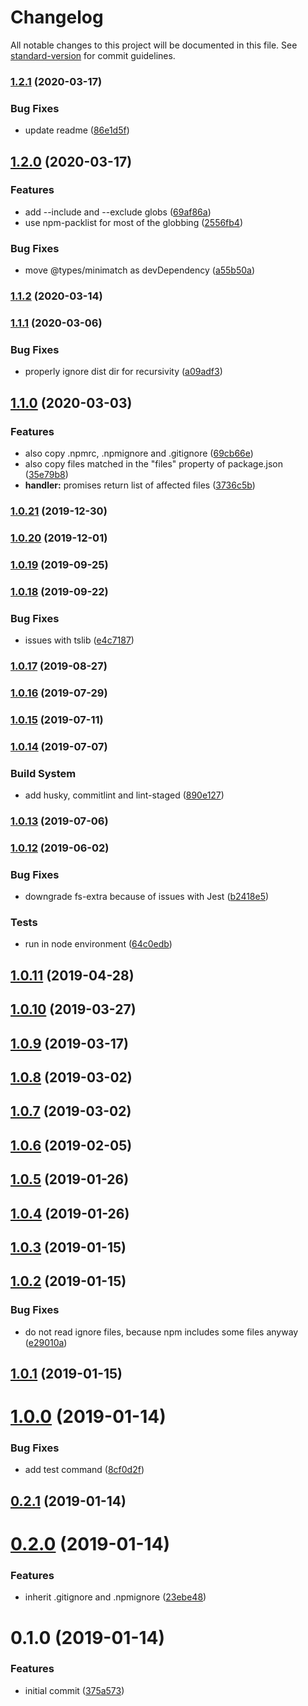 # Changelog

All notable changes to this project will be documented in this file. See [standard-version](https://github.com/conventional-changelog/standard-version) for commit guidelines.

### [1.2.1](https://github.com/iiroj/npm-publish-files/compare/v1.2.0...v1.2.1) (2020-03-17)


### Bug Fixes

* update readme ([86e1d5f](https://github.com/iiroj/npm-publish-files/commit/86e1d5fd78878668014996ecb5340dfda6769e2d))

## [1.2.0](https://github.com/iiroj/npm-publish-files/compare/v1.1.2...v1.2.0) (2020-03-17)


### Features

* add --include and --exclude globs ([69af86a](https://github.com/iiroj/npm-publish-files/commit/69af86a1ca7e27f6fa43e0aac21a0affd5f09483))
* use npm-packlist for most of the globbing ([2556fb4](https://github.com/iiroj/npm-publish-files/commit/2556fb495082534fad85e466133ec7eb87916de0))


### Bug Fixes

* move @types/minimatch as devDependency ([a55b50a](https://github.com/iiroj/npm-publish-files/commit/a55b50a4d8002e825e8facec63205b4b4d11c1f3))

### [1.1.2](https://github.com/iiroj/npm-publish-files/compare/v1.1.1...v1.1.2) (2020-03-14)

### [1.1.1](https://github.com/iiroj/npm-publish-files/compare/v1.1.0...v1.1.1) (2020-03-06)


### Bug Fixes

* properly ignore dist dir for recursivity ([a09adf3](https://github.com/iiroj/npm-publish-files/commit/a09adf3fcab5cf739d71fcf5ee99c86b3742daa9))

## [1.1.0](https://github.com/iiroj/npm-publish-files/compare/v1.0.21...v1.1.0) (2020-03-03)


### Features

* also copy .npmrc, .npmignore and .gitignore ([69cb66e](https://github.com/iiroj/npm-publish-files/commit/69cb66ea51c3f987c6306c06dbd57a8cddd53d2e))
* also copy files matched in the "files" property of package.json ([35e79b8](https://github.com/iiroj/npm-publish-files/commit/35e79b8ccc4cd86244e8f5bff9ef2d31e1ac7f10))
* **handler:** promises return list of affected files ([3736c5b](https://github.com/iiroj/npm-publish-files/commit/3736c5b4ae8f3a5cd7bafebcb96e5bbf6a2cb216))

### [1.0.21](https://github.com/iiroj/npm-publish-files/compare/v1.0.20...v1.0.21) (2019-12-30)

### [1.0.20](https://github.com/iiroj/npm-publish-files/compare/v1.0.19...v1.0.20) (2019-12-01)

### [1.0.19](https://github.com/iiroj/npm-publish-files/compare/v1.0.18...v1.0.19) (2019-09-25)

### [1.0.18](https://github.com/iiroj/npm-publish-files/compare/v1.0.17...v1.0.18) (2019-09-22)


### Bug Fixes

* issues with tslib ([e4c7187](https://github.com/iiroj/npm-publish-files/commit/e4c7187))

### [1.0.17](https://github.com/iiroj/npm-publish-files/compare/v1.0.16...v1.0.17) (2019-08-27)

### [1.0.16](https://github.com/iiroj/npm-publish-files/compare/v1.0.15...v1.0.16) (2019-07-29)



### [1.0.15](https://github.com/iiroj/npm-publish-files/compare/v1.0.14...v1.0.15) (2019-07-11)



### [1.0.14](https://github.com/iiroj/npm-publish-files/compare/v1.0.13...v1.0.14) (2019-07-07)


### Build System

* add husky, commitlint and lint-staged ([890e127](https://github.com/iiroj/npm-publish-files/commit/890e127))



### [1.0.13](https://github.com/iiroj/npm-publish-files/compare/v1.0.12...v1.0.13) (2019-07-06)



### [1.0.12](https://github.com/iiroj/npm-publish-files/compare/v1.0.11...v1.0.12) (2019-06-02)


### Bug Fixes

* downgrade fs-extra because of issues with Jest ([b2418e5](https://github.com/iiroj/npm-publish-files/commit/b2418e5))


### Tests

* run in node environment ([64c0edb](https://github.com/iiroj/npm-publish-files/commit/64c0edb))



## [1.0.11](https://github.com/iiroj/npm-publish-files/compare/v1.0.10...v1.0.11) (2019-04-28)



## [1.0.10](https://github.com/iiroj/npm-publish-files/compare/v1.0.9...v1.0.10) (2019-03-27)



## [1.0.9](https://github.com/iiroj/npm-publish-files/compare/v1.0.8...v1.0.9) (2019-03-17)



## [1.0.8](https://github.com/iiroj/npm-publish-files/compare/v1.0.7...v1.0.8) (2019-03-02)



## [1.0.7](https://github.com/iiroj/npm-publish-files/compare/v1.0.6...v1.0.7) (2019-03-02)



<a name="1.0.6"></a>
## [1.0.6](https://github.com/iiroj/npm-publish-files/compare/v1.0.5...v1.0.6) (2019-02-05)



<a name="1.0.5"></a>
## [1.0.5](https://github.com/iiroj/npm-publish-files/compare/v1.0.4...v1.0.5) (2019-01-26)



<a name="1.0.4"></a>
## [1.0.4](https://github.com/iiroj/npm-publish-files/compare/v1.0.3...v1.0.4) (2019-01-26)



<a name="1.0.3"></a>
## [1.0.3](https://github.com/iiroj/npm-publish-files/compare/v1.0.2...v1.0.3) (2019-01-15)



<a name="1.0.2"></a>
## [1.0.2](https://github.com/iiroj/npm-publish-files/compare/v1.0.1...v1.0.2) (2019-01-15)


### Bug Fixes

* do not read ignore files, because npm includes some files anyway ([e29010a](https://github.com/iiroj/npm-publish-files/commit/e29010a))



<a name="1.0.1"></a>
## [1.0.1](https://github.com/iiroj/npm-publish-files/compare/v1.0.0...v1.0.1) (2019-01-15)



<a name="1.0.0"></a>
# [1.0.0](https://github.com/iiroj/npm-publish-files/compare/v0.2.1...v1.0.0) (2019-01-14)


### Bug Fixes

* add test command ([8cf0d2f](https://github.com/iiroj/npm-publish-files/commit/8cf0d2f))



<a name="0.2.1"></a>
## [0.2.1](https://github.com/iiroj/npm-publish-files/compare/v0.2.0...v0.2.1) (2019-01-14)



<a name="0.2.0"></a>
# [0.2.0](https://github.com/iiroj/npm-publish-files/compare/v0.1.0...v0.2.0) (2019-01-14)


### Features

* inherit .gitignore and .npmignore ([23ebe48](https://github.com/iiroj/npm-publish-files/commit/23ebe48))



<a name="0.1.0"></a>
# 0.1.0 (2019-01-14)


### Features

* initial commit ([375a573](https://github.com/iiroj/npm-publish-files/commit/375a573))
